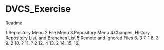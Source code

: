 # DVCS_Exercise


Readme

1.Repository Menu
2.File Menu
3.Repository Menu
4.Changes, History, Repository List, and Branches List
5.Remote and Ignored Files
6. 3
7. 1
8. 3
9. 2
10. ?
11. ? 2
12. 4
13. 2
14.
15.
16.
